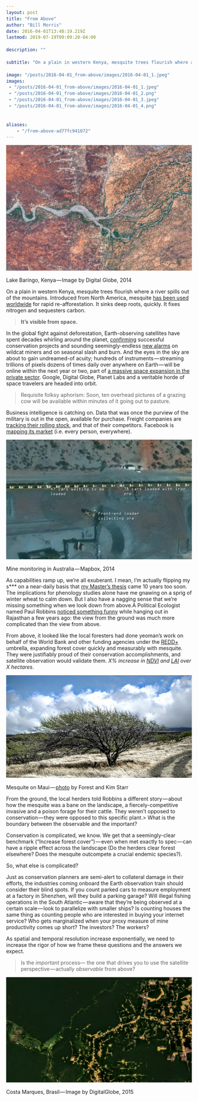 ```yaml
---
layout: post
title: "From Above"
author: "Bill Morris"
date: 2016-04-01T13:48:19.219Z
lastmod: 2019-07-19T09:09:20-04:00

description: ""

subtitle: "On a plain in western Kenya, mesquite trees flourish where a river spills out of the mountains. Introduced from North America, mesquite has…"

image: "/posts/2016-04-01_from-above/images/2016-04-01_1.jpeg" 
images:
 - "/posts/2016-04-01_from-above/images/2016-04-01_1.jpeg" 
 - "/posts/2016-04-01_from-above/images/2016-04-01_2.png" 
 - "/posts/2016-04-01_from-above/images/2016-04-01_3.jpeg" 
 - "/posts/2016-04-01_from-above/images/2016-04-01_4.png" 


aliases:
    - "/from-above-ad77fc941072"
---
```


![image](/shoals/assets/img/2016-04-01_1.jpeg)

Lake Baringo, Kenya — Image by Digital Globe, 2014

On a plain in western Kenya, mesquite trees flourish where a river spills out of the mountains. Introduced from North America, mesquite [has been used worldwide](http://researchpub.org/journal/jfpi/number/vol3-no4/vol3-no4-1.pdf) for rapid re-afforestation. It sinks deep roots, quickly. It fixes nitrogen and sequesters carbon.

> __It’s visible from space.__

In the global fight against deforestation, Earth-observing satellites have spent decades whirling around the planet, [confirming](http://bassinducongo.reddspot.org/web/en/118-forest-maps.php) successful conservation projects and sounding seemingly-endless [new alarms](http://mashable.com/2015/04/22/forests-artificial-intelligence/#74j9hEsl4uqq) on wildcat miners and on seasonal slash and burn. And the eyes in the sky are about to gain undreamed-of acuity; hundreds of instruments — streaming trillions of pixels dozens of times daily over anywhere on Earth — will be online within the next year or two, part of [a massive space expansion in the private sector](http://www.sparkgeo.com/blog/the-great-space-race-pt1/#.Vv1SqBHaW7Q.twitter). Google, Digital Globe, Planet Labs and a veritable horde of space travelers are headed into orbit.

> Requisite folksy aphorism: Soon, ten overhead pictures of a grazing cow will be available within minutes of it going out to pasture.

Business intelligence is catching on. Data that was once the purview of the military is out in the open, available for purchase. Freight companies are [tracking their rolling stock](https://www.mapbox.com/labs/wirrida/index.html), and that of their competitors. Facebook is [mapping its market](http://www.theatlantic.com/technology/archive/2016/02/facebook-makes-a-new-map-of-everyone-in-the-world/470487/) (i.e. every person, everywhere).




![image](/shoals/assets/img/2016-04-01_2.png)

Mine monitoring in Australia — Mapbox, 2014



As capabilities ramp up, we’re all exuberant. I mean, I’m actually flipping my s*** on a near-daily basis that [my Master’s thesis](https://books.google.com/books?id=XD1pQwAACAAJ&amp;dq=inauthor:%22William+Boykin-Morris%22&amp;hl=en&amp;sa=X&amp;ved=0ahUKEwjBuJTepezLAhWHtIMKHQQ-BAEQ6AEIHTAA) came 10 years too soon. The implications for phenology studies alone have me gnawing on a sprig of winter wheat to calm down. But I also have a nagging sense that we’re missing something when we look down from above.A Political Ecologist named Paul Robbins [noticed something funny](https://books.google.com/books?id=NixJcZnSsv8C&amp;lpg=PA123&amp;ots=AR9eOe1K6s&amp;dq=political%20ecology%20mesquite%20india&amp;pg=PA122#v=onepage&amp;q=political%20ecology%20mesquite%20india&amp;f=false) while hanging out in Rajasthan a few years ago: the view from the ground was much more complicated than the view from above.

From above, it looked like the local foresters had done yeoman’s work on behalf of the World Bank and other funding agencies under the [REDD+](http://www.un-redd.org/aboutredd) umbrella, expanding forest cover quickly and measurably with mesquite. They were justifiably proud of their conservation accomplishments, and satellite observation would validate them. _X% increase in_ [_NDVI_](http://wiki.landscapetoolbox.org/doku.php/remote_sensing_methods:normalized_difference_vegetation_index) _and_ [_LAI_](https://en.wikipedia.org/wiki/Leaf_area_index) _over X hectares_.




![image](/shoals/assets/img/2016-04-01_3.jpeg)

Mesquite on Maui — [photo](https://commons.wikimedia.org/wiki/File:Starr_050924-4469_Prosopis_pallida.jpg) by Forest and Kim Starr



From the ground, the local herders told Robbins a different story — about how the mesquite was a bane on the landscape, a fiercely-competitive invasive and a poison forage for their cattle. They weren’t opposed to conservation — they were opposed to this specific plant.> What is the boundary between the observable and the important?

Conservation is complicated, we know. We get that a seemingly-clear benchmark (“Increase forest cover”) — even when met exactly to spec — can have a ripple effect across the landscape (Do the herders clear forest elsewhere? Does the mesquite outcompete a crucial endemic species?).

So, what else is complicated?

Just as conservation planners are semi-alert to collateral damage in their efforts, the industries coming onboard the Earth observation train should consider their blind spots. If you count parked cars to measure employment at a factory in Shenzhen, will they build a parking garage? Will illegal fishing operations in the South Atlantic — aware that they’re being observed at a certain scale — look to parallelize with smaller ships? Is counting houses the same thing as counting people who are interested in buying your internet service? Who gets marginalized when your proxy measure of mine productivity comes up short? The investors? The workers?

As spatial and temporal resolution increase exponentially, we need to increase the rigor of how we frame these questions and the answers we expect.
> Is the _important_ process— the one that drives you to use the satellite perspective — actually _observable_ from above?



![image](/shoals/assets/img/2016-04-01_4.png)

Costa Marques, Brasil — Image by DigitalGlobe, 2015
